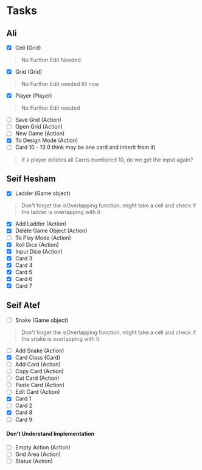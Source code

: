 # Tasks
## Ali
- [x] Cell (Grid)
> No Further Edit Needed.
- [x] Grid (Grid)
> No Further Edit needed till now
- [x] Player (Player)
> No Further Edit needed
- [ ] Save Grid (Action)
- [ ] Open Grid (Action)
- [ ] New Game (Action)
- [x] To Design Mode (Action)
- [ ] Card 10 - 13 (I think may be one card and inherit from it)
> If a player deletes all Cards numbered 10, do we get the input again?
## Seif Hesham
- [x] Ladder (Game object)
> Don't forget the isOverlapping function, might take a cell and check if the ladder is overlapping with it
- [x] Add Ladder (Action)
- [x] Delete Game Object (Action)
- [ ] To Play Mode (Action)
- [x] Roll Dice (Action)
- [x] Input Dice (Action)
- [x] Card 3
- [x] Card 4
- [x] Card 5
- [x] Card 6
- [x] Card 7
## Seif Atef
- [ ] Snake (Game object)
> Don't forget the isOverlapping function, might take a cell and check if the snake is overlapping with it
- [ ] Add Snake (Action)
- [x] Card Class (Card)
- [ ] Add Card (Action)
- [ ] Copy Card (Action)
- [ ] Cut Card (Action)
- [ ] Paste Card (Action)
- [ ] Edit Card (Action)
- [x] Card 1
- [ ] Card 2
- [x] Card 8
- [ ] Card 9

#### Don't Understand Implementation
- [ ] Empty Action (Action)
- [ ] Grid Area (Action)
- [ ] Status (Action)
